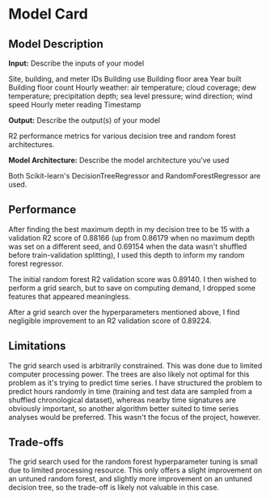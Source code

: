 # Model Card

## Model Description

**Input:** Describe the inputs of your model 

Site, building, and meter IDs
Building use
Building floor area
Year built
Building floor count
Hourly weather: air temperature; cloud coverage; dew temperature; precipitation depth; sea level pressure; wind direction; wind speed
Hourly meter reading
Timestamp

**Output:** Describe the output(s) of your model

R2 performance metrics for various decision tree and random forest architectures.

**Model Architecture:** Describe the model architecture you’ve used

Both Scikit-learn's DecisionTreeRegressor and RandomForestRegressor are used. 

## Performance

After finding the best maximum depth in my decision tree to be 15 with a validation R2 score of 0.88166 (up from 0.86179 when no maximum depth was set on a different seed, and 0.69154 when the data wasn't shuffled before train-validation splitting), I used this depth to inform my random forest regressor.

The initial random forest R2 validation score was 0.89140. I then wished to perform a grid search, but to save on computing demand, I dropped some features that appeared meaningless.

After a grid search over the hyperparameters mentioned above, I find negligible improvement to an R2 validation score of 0.89224.

## Limitations

The grid search used is arbitrarily constrained. This was done due to limited computer processing power. The trees are also likely not optimal for this problem as it's trying to predict time series. I have structured the problem to predict hours randomly in time (training and test data are sampled from a shuffled chronological dataset), whereas nearby time signatures are obviously important, so another algorithm better suited to time series analyses would be preferred. This wasn't the focus of the project, however. 

## Trade-offs

The grid search used for the random forest hyperparameter tuning is small due to limited processing resource. This only offers a slight improvement on an untuned random forest, and slightly more improvement on an untuned decision tree, so the trade-off is likely not valuable in this case. 
